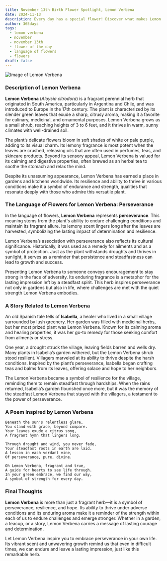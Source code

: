 ```yaml
---
title: November 13th Birth Flower Spotlight, Lemon Verbena
date: 2024-11-13
description: Every day has a special flower! Discover what makes Lemon Verbena unique as today’s birth flower and its symbolic meaning.
author: 365days
tags:
  - lemon verbena
  - november
  - november 13th
  - flower of the day
  - language of flowers
  - flowers
draft: false
---
```



![Image of Lemon Verbena](https://cdn.pixabay.com/photo/2020/05/16/19/40/lemon-verbena-5178934_1280.jpg#center)


### Description of Lemon Verbena

**Lemon Verbena** (_Aloysia citrodora_) is a fragrant perennial herb that originated in South America, particularly in Argentina and Chile, and was introduced to Europe in the 17th century. The plant is characterized by its slender green leaves that exude a sharp, citrusy aroma, making it a favorite for culinary, medicinal, and ornamental purposes. Lemon Verbena grows as a small shrub, reaching heights of 3 to 6 feet, and it thrives in warm, sunny climates with well-drained soil.

The plant’s delicate flowers bloom in soft shades of white or pale purple, adding to its visual charm. Its lemony fragrance is most potent when the leaves are crushed, releasing oils that are often used in perfumes, teas, and skincare products. Beyond its sensory appeal, Lemon Verbena is valued for its calming and digestive properties, often brewed as an herbal tea to soothe the stomach and relax the mind.

Despite its unassuming appearance, Lemon Verbena has earned a place in gardens and kitchens worldwide. Its resilience and ability to thrive in various conditions make it a symbol of endurance and strength, qualities that resonate deeply with those who admire this versatile plant.

### The Language of Flowers for Lemon Verbena: Perseverance

In the language of flowers, **Lemon Verbena** represents **perseverance**. This meaning stems from the plant's ability to endure challenging conditions and maintain its fragrant allure. Its lemony scent lingers long after the leaves are harvested, symbolizing the lasting impact of determination and resilience.

Lemon Verbena’s association with perseverance also reflects its cultural significance. Historically, it was used as a remedy for ailments and as a symbol of protection. Just as the plant withstands droughts and thrives in sunlight, it serves as a reminder that persistence and steadfastness can lead to growth and success.

Presenting Lemon Verbena to someone conveys encouragement to stay strong in the face of adversity. Its enduring fragrance is a metaphor for the lasting impression left by a steadfast spirit. This herb inspires perseverance not only in gardens but also in life, where challenges are met with the quiet strength Lemon Verbena embodies.

### A Story Related to Lemon Verbena

An old Spanish tale tells of **Isabella**, a healer who lived in a small village surrounded by lush greenery. Her garden was filled with medicinal herbs, but her most prized plant was Lemon Verbena. Known for its calming aroma and healing properties, it was her go-to remedy for those seeking comfort from ailments or stress.

One year, a drought struck the village, leaving fields barren and wells dry. Many plants in Isabella’s garden withered, but the Lemon Verbena shrub stood resilient. Villagers marveled at its ability to thrive despite the harsh conditions. Inspired by the plant’s perseverance, Isabella began crafting teas and balms from its leaves, offering solace and hope to her neighbors.

The Lemon Verbena became a symbol of resilience for the village, reminding them to remain steadfast through hardships. When the rains returned, Isabella’s garden flourished once more, but it was the memory of the steadfast Lemon Verbena that stayed with the villagers, a testament to the power of perseverance.

### A Poem Inspired by Lemon Verbena

```
Beneath the sun's relentless glare,  
You stand with grace, beyond compare.  
Your leaves exude a citrus song,  
A fragrant hymn that lingers long.  

Through drought and wind, you never fade,  
Your steadfast roots in earth are laid.  
A lesson in each verdant vine,  
Of perseverance, pure, divine.  

Oh Lemon Verbena, fragrant and true,  
A guide for hearts to see life through.  
In your green embrace, we find our way,  
A symbol of strength for every day.  
```

### Final Thoughts

**Lemon Verbena** is more than just a fragrant herb—it is a symbol of perseverance, resilience, and hope. Its ability to thrive under adverse conditions and its enduring aroma make it a reminder of the strength within each of us to endure challenges and emerge stronger. Whether in a garden, a teacup, or a story, Lemon Verbena carries a message of lasting courage and determination.

Let Lemon Verbena inspire you to embrace perseverance in your own life. Its vibrant scent and unwavering growth remind us that even in difficult times, we can endure and leave a lasting impression, just like this remarkable herb.



